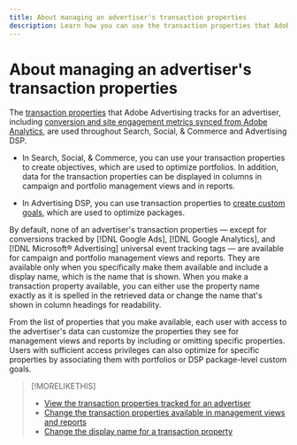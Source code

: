 ```yaml
---
title: About managing an advertiser's transaction properties
description: Learn how you can use the transaction properties that Adobe Advertising tracks for an advertiser.
---
```

# About managing an advertiser's transaction properties

The [transaction properties](/help/search-social-commerce/glossary.md#s-t) that Adobe Advertising tracks for an advertiser, including [conversion and site engagement metrics synced from Adobe Analytics](/help/integrations/analytics/analytics-data-in-advertising.md), are used throughout Search, Social, & Commerce and Advertising DSP.

* In Search, Social, & Commerce, you can use your transaction properties to create objectives, which are used to optimize portfolios. In addition, data for the transaction properties can be displayed in columns in campaign and portfolio management views and in reports.

* In Advertising DSP, you can use transaction properties to [create custom goals](/help/dsp/optimization/custom-goal-create.md), which are used to optimize packages.

By default, none of an advertiser's transaction properties &mdash; except for conversions tracked by [!DNL Google Ads], [!DNL Google Analytics], and [!DNL Microsoft® Advertising] universal event tracking tags &mdash; are available for campaign and portfolio management views and reports. They are available only when you specifically make them available and include a display name, which is the name that is shown. When you make a transaction property available, you can either use the property name exactly as it is spelled in the retrieved data or change the name that's shown in column headings for readability.

From the list of properties that you make available, each user with access to the advertiser's data can customize the properties they see for management views and reports by including or omitting specific properties. Users with sufficient access privileges can also optimize for specific properties by associating them with portfolios or DSP package-level custom goals.

>[!MORELIKETHIS]
>
>* [View the transaction properties tracked for an advertiser](transaction-property-view-tracked.md)
>* [Change the transaction properties available in management views and reports](transaction-property-edit-available.md)
>* [Change the display name for a transaction property](transaction-property-edit-display-name.md)
